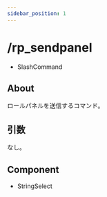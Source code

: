 ```yaml
---
sidebar_position: 1
---
```


# /rp_sendpanel

- SlashCommand

## About

ロールパネルを送信するコマンド。

## 引数

なし。

## Component

- StringSelect